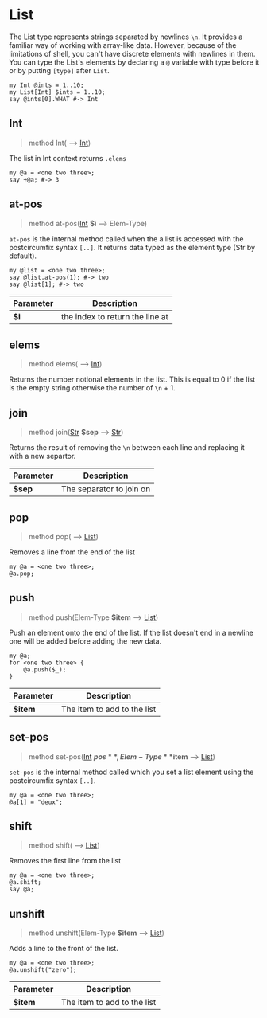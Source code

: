 # List
 The List type represents strings separated by newlines `\n`. It provides a familiar way of working with array-like data. However, because of the limitations of shell, you can't have discrete elements with newlines in them. You can type the List's elements by declaring a `@` variable with type before it or by putting `[type]` after `List`.
```perl6
my Int @ints = 1..10;
my List[Int] $ints = 1..10;
say @ints[0].WHAT #-> Int
```
## Int
>method Int( ⟶ [Int](./Int.md))

 The list in Int context returns `.elems`
```perl6
my @a = <one two three>;
say +@a; #-> 3
```
## at-pos
>method at-pos([Int](./Int.md) **$i** ⟶ Elem-Type)

 `at-pos` is the internal method called when the a list is accessed with the postcircumfix syntax `[..]`. It returns data typed as the element type (Str by default).
```perl6
my @list = <one two three>;
say @list.at-pos(1); #-> two
say @list[1]; #-> two
```

|Parameter|Description|
|---------|-----------|
|**$i**| the index to return the line at|
## elems
>method elems( ⟶ [Int](./Int.md))

 Returns the number notional elements in the list. This is equal to 0 if the list is the empty string otherwise the number of `\n` + 1.
## join
>method join([Str](./Str.md) **$sep** ⟶ [Str](./Str.md))

 Returns the result of removing the `\n` between each line and replacing it with a new separtor.

|Parameter|Description|
|---------|-----------|
|**$sep**| The separator to join on|
## pop
>method pop( ⟶ [List](./List.md))

 Removes a line from the end of the list
```perl6
my @a = <one two three>;
@a.pop;
```
## push
>method push(Elem-Type **$item** ⟶ [List](./List.md))

 Push an element onto the end of the list. If the list doesn't end in a newline one will be added before adding the new data.
```perl6
my @a;
for <one two three> {
    @a.push($_);
}
```

|Parameter|Description|
|---------|-----------|
|**$item**| The item to add to the list|
## set-pos
>method set-pos([Int](./Int.md) **$pos**, Elem-Type **$item** ⟶ [List](./List.md))

 `set-pos` is the internal method called which you set a list element using the postcircumfix syntax `[..]`.
```perl6
my @a = <one two three>;
@a[1] = "deux";
```
## shift
>method shift( ⟶ [List](./List.md))

 Removes the first line from the list
```perl6
my @a = <one two three>;
@a.shift;
say @a;
```
## unshift
>method unshift(Elem-Type **$item** ⟶ [List](./List.md))

 Adds a line to the front of the list.
```perl6
my @a = <one two three>;
@a.unshift("zero");
```

|Parameter|Description|
|---------|-----------|
|**$item**| The item to add to the list|
